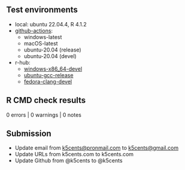 ## Test environments

* local: ubuntu 22.04.4, R 4.1.2
* [github-actions][gh_act]:
    * windows-latest
    * macOS-latest
    * ubuntu-20.04 (release)
    * ubuntu-20.04 (devel)
* r-hub: 
    * [windows-x86_64-devel][rhub_win]
    * [ubuntu-gcc-release][rhub_ubu]
    * [fedora-clang-devel][rhub_fed]

## R CMD check results

0 errors | 0 warnings | 0 notes

## Submission

* Update email from k5cents@pronmail.com to k5cents@gmail.com
* Update URLs from k5cents.com to k5cents.com
* Update Github from @k5cents to @k5cents

<!-- links: start -->
[gh_act]: https://github.com/k5cents/k5/actions
[rhub_win]: https://builder.r-hub.io/status/k5_0.0.5.tar.gz-fe4507f92e784b6daebe78ca907525be
[rhub_ubu]: https://builder.r-hub.io/status/k5_0.0.5.tar.gz-3169c9c34dd94873b98969f409166dfb
[rhub_fed]: https://builder.r-hub.io/status/k5_0.0.5.tar.gz-79dfff34324542c5a3b041e92dd40759
<!-- links: end -->
